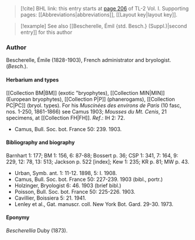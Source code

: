 > [!cite] BHL link: this entry starts at [page 206](https://www.biodiversitylibrary.org/item/103414#page/254/mode/1up) of TL-2 Vol. I.
> Supporting pages: [[Abbreviations|abbreviations]], [[Layout key|layout key]].

> [!example] See also [[Bescherelle, Émil {std. Besch.} (Suppl.)|second entry]] for this author

### Author

Bescherelle, Émile (1828-1903), French administrator and bryologist. (*Besch.*).

#### Herbarium and types

[[Collection BM|BM]] (exotic "bryophytes), [[Collection MIN|MIN]] (European bryophytes), [[Collection P|P]] (phanerogams), [[Collection PC|PC]] (bryol. types). For his *Muscinées des environs de Paris* (10 fasc, nos. 1-250, 1861-1866) see Camus 1903; *Mousses du Mt. Cenis*, 21 specimens, at [[Collection FH|FH]].
*Ref*.: IH 2: 72.
- Camus, Bull. Soc. bot. France 50: 239. 1903.

#### Bibliography and biography

Barnhart 1: 177; BM 1: 156, 6: 87-88; Bossert p. 36; CSP 1: 341, 7: 164, 9: 229, 12: 78, 13: 513; Jackson p. 522 \[index\]; Kew 1: 235; KR p. 81; MW p. 43.
- Urban, Symb. ant. 1: 11-12. 1898, 5: I. 1908.
- Camus, Bull. Soc. bot. France 50: 227-239. 1903 (bibl., portr.)
- Holzinger, Bryologist 6: 46. 1903 (brief bibl.)
- Poisson, Bull. Soc. bot. France 50: 225-226. 1903.
- Cavillier, Boissiera 5: 21. 1941.
- Lenley et al., Gat. manuscr. coll. New York Bot. Gard. 29-30. 1973.

#### Eponymy

*Bescherellia* Duby (1873).

